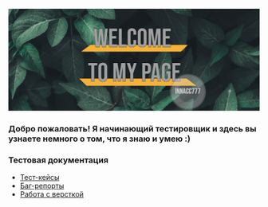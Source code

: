 ![Header](https://github.com/Innacc777/innacc777/blob/main/assets/Ellty%20_%20%D0%91%D0%B5%D1%81%D0%BF%D0%BB%D0%B0%D1%82%D0%BD%D1%8B%D0%B9%20%D0%BE%D0%BD%D0%BB%D0%B0%D0%B9%D0%BD-%D1%81%D0%B5%D1%80%D0%B2%D0%B8%D1%81%20%D0%B4%D0%BB%D1%8F%20%D0%B3%D1%80%D0%B0%D1%84%D0%B8%D1%87%D0%B5%D1%81%D0%BA%D0%BE%D0%B3%D0%BE%20.png)

### Добро пожаловать! Я начинающий тестировщик и здесь вы узнаете немного о том, что я знаю и умею :)

### Тестовая документация
- [Тест-кейсы](https://github.com/Innacc777/Test-cases)
- [Баг-репорты](https://github.com/Innacc777/bug-reports)
- [Работа с версткой](https://github.com/Innacc777/htmlcoding)
